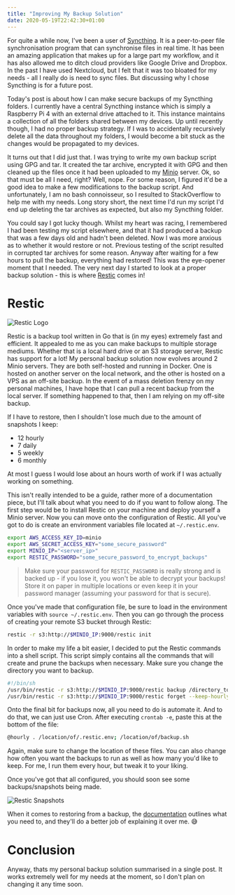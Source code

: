 ```yaml
---
title: "Improving My Backup Solution"
date: 2020-05-19T22:42:30+01:00
---
```


For quite a while now, I've been a user of [Syncthing](https://syncthing.net). It is a peer-to-peer file synchronisation program that can synchronise files in real time. It has been an amazing application that makes up for a large part my workflow, and it has also allowed me to ditch cloud providers like Google Drive and Dropbox. In the past I have used Nextcloud, but I felt that it was too bloated for my needs - all I really do is need to sync files. But discussing why I chose Syncthing is for a future post.

Today's post is about how I can make secure backups of my Syncthing folders. I currently have a central Syncthing instance which is simply a Raspberry Pi 4 with an external drive attached to it. This instance maintains a collection of all the folders shared between my devices. Up until recently though, I had no proper backup strategy. If I was to accidentally recursively delete all the data throughout my folders, I would become a bit stuck as the changes would be propagated to my devices.

It turns out that I did just that. I was trying to write my own backup script using GPG and tar. It created the tar archive, encrypted it with GPG and then cleaned up the files once it had been uploaded to my [Minio](https://min.io/) server. Ok, so that must be all I need, right? Well, nope. For some reason, I figured it'd be a good idea to make a few modifications to the backup script. And unfortunately, I am no bash connoisseur, so I resulted to StackOverflow to help me with my needs. Long story short, the next time I'd run my script I'd end up deleting the tar archives as expected, but also my Syncthing folder.

You could say I got lucky though. Whilst my heart was racing, I remembered I had been testing my script elsewhere, and that it had produced a backup that was a few days old and hadn't been deleted. Now I was more anxious as to whether it would restore or not. Previous testing of the script resulted in corrupted tar archives for some reason. Anyway after waiting for a few hours to pull the backup, everything had restored! This was the eye-opener moment that I needed. The very next day I started to look at a proper backup solution - this is where [Restic](https://restic.net) comes in!

# Restic

![Restic Logo](https://s.3xpl0its.xyz/2020-06-08/restic.png)

Restic is a backup tool written in Go that is (in my eyes) extremely fast and efficient. It appealed to me as you can make backups to multiple storage mediums. Whether that is a local hard drive or an S3 storage server, Restic has support for a lot! My personal backup solution now evolves around 2 Minio servers. They are both self-hosted and running in Docker. One is hosted on another server on the local network, and the other is hosted on a VPS as an off-site backup. In the event of a mass deletion frenzy on my personal machines, I have hope that I can pull a recent backup from the local server. If something happened to that, then I am relying on my off-site backup.

If I have to restore, then I shouldn't lose much due to the amount of snapshots I keep:

* 12 hourly
* 7 daily
* 5 weekly
* 6 monthly

At most I guess I would lose about an hours worth of work if I was actually working on something.

This isn't really intended to be a guide, rather more of a documentation piece, but I'll talk about what you need to do if you want to follow along. The first step would be to install Restic on your machine and deploy yourself a Minio server. Now you can move onto the configuration of Restic. All you've got to do is create an environment variables file located at `~/.restic.env`.

```bash
export AWS_ACCESS_KEY_ID=minio
export AWS_SECRET_ACCESS_KEY="some_secure_password"
export MINIO_IP="<server_ip>"
export RESTIC_PASSWORD="some_secure_password_to_encrypt_backups"
```

> Make sure your password for `RESTIC_PASSWORD` is really strong and is backed up - if you lose it, you won't be able to decrypt your backups! Store it on paper in multiple locations or even keep it in your password manager (assuming your password for that is secure).

Once you've made that configuration file, be sure to load in the environment variables with `source ~/.restic.env`. Then you can go through the process of creating your remote S3 bucket through Restic:

```bash
restic -r s3:http://$MINIO_IP:9000/restic init
```

In order to make my life a bit easier, I decided to put the Restic commands into a shell script. This script simply contains all the commands that will create and prune the backups when necessary. Make sure you change the directory you want to backup.

```bash
#!/bin/sh
/usr/bin/restic -r s3:http://$MINIO_IP:9000/restic backup /directory_to_backup
/usr/bin/restic -r s3:http://$MINIO_IP:9000/restic forget --keep-hourly 12 --keep-daily 7 --keep-weekly 5 --keep-monthly 6 --prune
```

Onto the final bit for backups now, all you need to do is automate it. And to do that, we can just use Cron. After executing `crontab -e`, paste this at the bottom of the file:

```bash
@hourly . /location/of/.restic.env; /location/of/backup.sh
```

Again, make sure to change the location of these files. You can also change how often you want the backups to run as well as how many you'd like to keep. For me, I run them every hour, but tweak it to your liking.

Once you've got that all configured, you should soon see some backups/snapshots being made.

![Restic Snapshots](https://s.3xpl0its.xyz/2020-06-08/restic-snapshots.png)

When it comes to restoring from a backup, the [documentation](https://restic.readthedocs.io/en/latest/050_restore.html) outlines what you need to, and they'll do a better job of explaining it over me. 😅

# Conclusion
Anyway, thats my personal backup solution summarised in a single post. It works extremely well for my needs at the moment, so I don't plan on changing it any time soon.